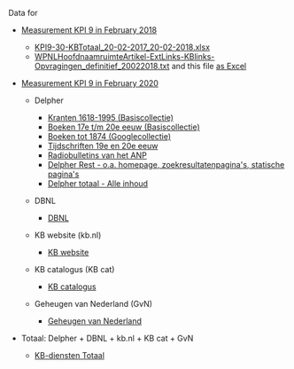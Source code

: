 Data for 

* [Measurement KPI 9 in February 2018](https://nl.wikipedia.org/wiki/Wikipedia:GLAM/Koninklijke_Bibliotheek_en_Nationaal_Archief/Resultaten/KPIs/KPI9/KPI9_KB_20-02-2018)
  * [KPI9-30-KBTotaal_20-02-2017_20-02-2018.xlsx](KPI9-30-KBTotaal_20-02-2017_20-02-2018.xlsx)
  * [WPNLHoofdnaamruimteArtikel-ExtLinks-KBlinks-Opvragingen_definitief_20022018.txt](WPNLHoofdnaamruimteArtikel-ExtLinks-KBlinks-Opvragingen_definitief_20022018.txt) and this file [as Excel](WPNLHoofdnaamruimteArtikel-ExtLinks-KBlinks-Opvragingen_definitief_20022018.xlsx)

* [Measurement KPI 9 in February 2020](https://nl.wikipedia.org/wiki/Wikipedia:GLAM/Koninklijke_Bibliotheek_en_Nationaal_Archief/Resultaten/KPIs/KPI9/KPI9_KB_05-02-2020)
  * Delpher 
    * [Kranten 1618-1995 (Basiscollectie)](KPI9-02-DelpherKrantenBasis_21-02-2018_05-02-2020.xlsx)
    * [Boeken 17e t/m 20e eeuw (Basiscollectie)](KPI9-03-DelpherBoekenBasis_21-02-2018_05-02-2020.xlsx)
    * [Boeken tot 1874 (Googlecollectie)](KPI9-04-DelpherBoekenGoogle_21-02-2018_05-02-2020.xlsx)
    * [Tijdschriften 19e en 20e eeuw](KPI9-05-DelpherTijdschriften_21-02-2018_05-02-2020.xlsx)
    * [Radiobulletins van het ANP](KPI9-06-DelpherANP_21-02-2018_05-02-2020.xlsx)
    * [Delpher Rest - o.a. homepage, zoekresultatenpagina's, statische pagina's](KPI9-07-DelpherOverig_21-02-2018_05-02-2020.xlsx)
    * [Delpher totaal - Alle inhoud](KPI9-08-DelpherTotaal_21-02-2018_05-02-2020.xlsx)

  * DBNL
    * [DBNL](KPI9-09-DBNL_21-02-2018_05-02-2020.xlsx)

  * KB website (kb.nl)
    * [KB website](KPI9-10-KBwebsite_21-02-2018_05-02-2020.xlsx)
    
  * KB catalogus (KB cat)
    * [KB catalogus](KPI9-12-KBcat_21-02-2018_05-02-2020.xlsx)   

  * Geheugen van Nederland (GvN)
    * [Geheugen van Nederland](KPI9-11-GvN_21-02-2018_05-02-2020.xlsx)  

* Totaal: Delpher + DBNL + kb.nl + KB cat + GvN
    * [KB-diensten Totaal]()



